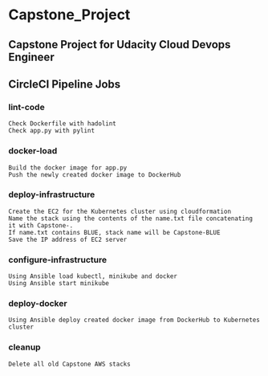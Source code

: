 # Capstone_Project
## Capstone Project for Udacity Cloud Devops Engineer

## CircleCI Pipeline Jobs

### lint-code
	Check Dockerfile with hadolint  
	Check app.py with pylint
### docker-load
	Build the docker image for app.py
	Push the newly created docker image to DockerHub
### deploy-infrastructure
	Create the EC2 for the Kubernetes cluster using cloudformation
	Name the stack using the contents of the name.txt file concatenating it with Capstone-.
	If name.txt contains BLUE, stack name will be Capstone-BLUE
	Save the IP address of EC2 server
### configure-infrastructure
	Using Ansible load kubectl, minikube and docker
	Using Ansible start minikube
### deploy-docker
	Using Ansible deploy created docker image from DockerHub to Kubernetes cluster
### cleanup
	Delete all old Capstone AWS stacks
